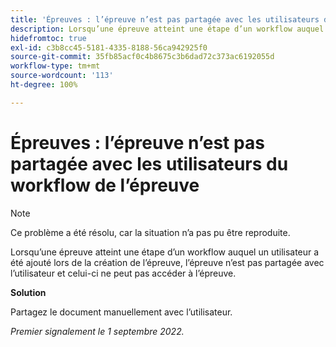 ```yaml
---
title: 'Épreuves : l’épreuve n’est pas partagée avec les utilisateurs du workflow de l’épreuve'
description: Lorsqu’une épreuve atteint une étape d’un workflow auquel un utilisateur a été ajouté lors de la création de l’épreuve, l’épreuve n’est pas partagée avec l’utilisateur et celui-ci ne peut pas accéder à l’épreuve.
hidefromtoc: true
exl-id: c3b8cc45-5181-4335-8188-56ca942925f0
source-git-commit: 35fb85acf0c4b8675c3b6dad72c373ac6192055d
workflow-type: tm+mt
source-wordcount: '113'
ht-degree: 100%

---
```


# Épreuves : l’épreuve n’est pas partagée avec les utilisateurs du workflow de l’épreuve

<!--This issue is on the WF and WFP TOCs-->
<!--Requested article-->

>[!NOTE]
>
>Ce problème a été résolu, car la situation n’a pas pu être reproduite.

Lorsqu’une épreuve atteint une étape d’un workflow auquel un utilisateur a été ajouté lors de la création de l’épreuve, l’épreuve n’est pas partagée avec l’utilisateur et celui-ci ne peut pas accéder à l’épreuve.

**Solution**

Partagez le document manuellement avec l’utilisateur.

_Premier signalement le 1 septembre 2022._

